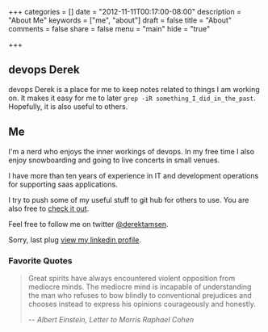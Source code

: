 +++
categories = []
date = "2012-11-11T00:17:00-08:00"
description = "About Me"
keywords = ["me", "about"]
draft = false
title = "About"
comments = false
share = false
menu = "main"
hide = "true"

+++

## devops Derek
devops Derek is a place for me to keep notes related to things I am working on. It makes it easy for me to later `grep -iR something_I_did_in_the_past`. Hopefully, it is also useful to others.

## Me
I'm a nerd who enjoys the inner workings of devops. In my free time I also enjoy snowboarding and going to live concerts in small venues.

I have more than ten years of experience in IT and development operations for supporting saas applications.

I try to push some of my useful stuff to git hub for others to use. You are also free to [check it out](https://github.com/derektamsen "github - derektamsen").

Feel free to follow me on twitter [@derektamsen](https://twitter.com/derektamsen "Twitter - derektamsen").

Sorry, last plug [view my linkedin profile](http://www.linkedin.com/in/derektamsen "View Derek Tamsen's LinkedIn profile").

### Favorite Quotes
> Great spirits have always encountered violent opposition from mediocre minds. The mediocre mind is incapable of understanding the man who refuses to bow blindly to conventional prejudices and chooses instead to express his opinions courageously and honestly.
>
> -- <cite>Albert Einstein, Letter to Morris Raphael Cohen</cite>
